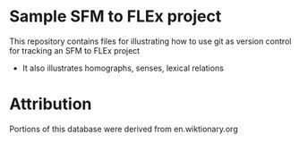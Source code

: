 # Sample SFM to FLEx project
This repository contains files for illustrating how to use git as version control for tracking an SFM to FLEx project

 * It also illustrates homographs, senses, lexical relations


 # Attribution
 Portions of this database were derived from en.wiktionary.org
